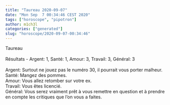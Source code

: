 ```yaml
---
title: "Taureau 2020-09-07"
date: "Mon Sep  7 00:34:46 CEST 2020"
tags: ["horoscope", "pipotron"]
author: m1ch3l
categories: ["generated"]
slug: "horoscope/2020-09-07-00:34:46"
---
```


Taureau<br>
<br>
Résultats - Argent: 1, Santé: 1, Amour: 3, Travail: 3, Général: 3<br>
<br>
Argent:  Surtout ne jouez pas le numéro 30, il pourrait vous porter malheur. <br>
Santé:   Mangez des pommes. <br>
Amour:   Vous allez retomber sur votre ex. <br>
Travail: Vous êtes licencié. <br>
Général: Vous serez vraiment prêt à vous remettre en question et à prendre en compte les critiques que l’on vous a faites.<br>
